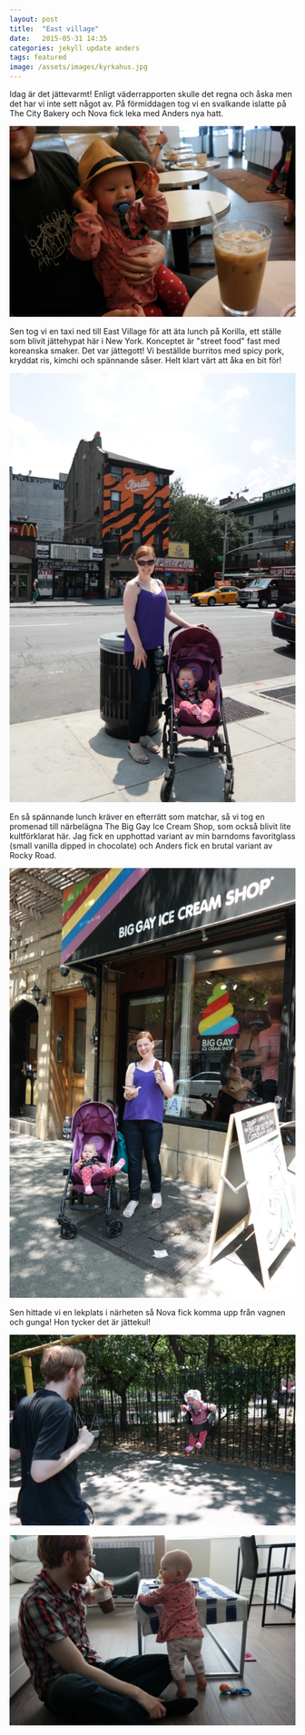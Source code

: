 ```yaml
---
layout: post
title:  "East village"
date:   2015-05-31 14:35
categories: jekyll update anders
tags: featured
image: /assets/images/kyrkahus.jpg
---
```

Idag är det jättevarmt! Enligt väderrapporten skulle det regna och åska men det har vi inte sett något av. På förmiddagen tog vi en svalkande islatte på The City Bakery och Nova fick leka med Anders nya hatt. 

![](/assets/images/hatt.jpg "")

Sen tog vi en taxi ned till East Village för att äta lunch på Korilla, ett ställe som blivit jättehypat här i New York. Konceptet är "street food" fast med koreanska smaker. Det var jättegott! Vi beställde burritos med spicy pork, kryddat ris, kimchi och spännande såser. Helt klart värt att åka en bit för! 

![Korilla](/assets/images/korilla.jpg "")

En så spännande lunch kräver en efterrätt som matchar, så vi tog en promenad till närbelägna The Big Gay Ice Cream Shop, som också blivit lite kultförklarat här. Jag fick en upphottad variant av min barndoms favoritglass (small vanilla dipped in chocolate) och Anders fick en brutal variant av Rocky Road. 

![The Big Gay Ice Cream Shop](/assets/images/biggay.jpg "")

Sen hittade vi en lekplats i närheten så Nova fick komma upp från vagnen och gunga! Hon tycker det är jättekul!

![Gungeligung!](/assets/images/swing.jpg "")


![Vår bebis har blivit jättestor!](/assets/images/frappe.jpg "")






















